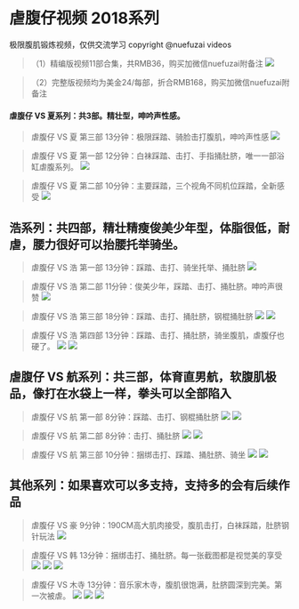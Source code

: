 # 虐腹仔视频 2018系列
极限腹肌锻炼视频，仅供交流学习  copyright @nuefuzai videos

>（1）精编版视频11部合集，共RMB36，购买加微信nuefuzai附备注
![](https://upload-images.jianshu.io/upload_images/11064440-ccbe787d1dc12d42.png?imageMogr2/auto-orient/strip%7CimageView2/2/w/1240)


>（2）完整版视频均为美金24/每部，折合RMB168，购买加微信nuefuzai附备注

#### 虐腹仔 VS 夏系列：共3部。精壮型，呻吟声性感。

> 虐腹仔 VS 夏 第三部 13分钟：极限踩踏、骑脸击打腹肌，呻吟声性感
![](https://upload-images.jianshu.io/upload_images/11064440-39cea4ccdea2204c.jpg?imageMogr2/auto-orient/strip%7CimageView2/2/w/1240)

>虐腹仔 VS 夏 第一部 12分钟：白袜踩踏、击打、手指捅肚脐，唯一一部浴缸虐腹系列。
![](https://upload-images.jianshu.io/upload_images/11064440-b0d50a619c538357.GIF?imageMogr2/auto-orient/strip)

>虐腹仔 VS 夏 第二部 10分钟：主要踩踏，三个视角不同机位踩踏，全新感受
![](https://upload-images.jianshu.io/upload_images/11064440-7a9a4fd01807c80b.JPG?imageMogr2/auto-orient/strip%7CimageView2/2/w/1240)

## 浩系列：共四部，精壮精瘦俊美少年型，体脂很低，耐虐，腰力很好可以抬腰托举骑坐。

>虐腹仔 VS 浩 第一部 13分钟：踩踏、击打、骑坐托举、捅肚脐
![](https://upload-images.jianshu.io/upload_images/11064440-415f007791fcfbbb.GIF?imageMogr2/auto-orient/strip)

>虐腹仔 VS 浩 第二部 11分钟：俊美少年，踩踏、击打、捅肚脐。呻吟声很赞
![](https://upload-images.jianshu.io/upload_images/11064440-2fd47652efa98eb8.JPG?imageMogr2/auto-orient/strip%7CimageView2/2/w/1240)

>虐腹仔 VS 浩 第三部 18分钟：踩踏、击打、捅肚脐，钢棍捅肚脐
![](https://upload-images.jianshu.io/upload_images/11064440-63367d0afcd2d5e8.PNG?imageMogr2/auto-orient/strip%7CimageView2/2/w/1240)
![](https://upload-images.jianshu.io/upload_images/11064440-4eccb3f4478d55bd.JPG?imageMogr2/auto-orient/strip%7CimageView2/2/w/1240)

>虐腹仔 VS 浩 第四部 13分钟：踩踏、击打、捅肚脐，骑坐腹肌，虐腹仔也硬了。
![](https://upload-images.jianshu.io/upload_images/11064440-854a117c5e663e3b.PNG?imageMogr2/auto-orient/strip%7CimageView2/2/w/1240)
![](https://upload-images.jianshu.io/upload_images/11064440-242d2c149664d968.JPG?imageMogr2/auto-orient/strip%7CimageView2/2/w/1240)

## 虐腹仔 VS 航系列：共三部，体育直男航，软腹肌极品，像打在水袋上一样，拳头可以全部陷入
>虐腹仔 VS 航 第一部 8分钟：踩踏、击打、钢棍捅肚脐
![](https://upload-images.jianshu.io/upload_images/11064440-e3f2990e73c9c9c5.GIF?imageMogr2/auto-orient/strip)
![](https://upload-images.jianshu.io/upload_images/11064440-539584fe8b68bbc6.GIF?imageMogr2/auto-orient/strip)

>虐腹仔 VS 航 第二部 8分钟：击打、捅肚脐
![](https://upload-images.jianshu.io/upload_images/11064440-8d519e45ed194e11.PNG?imageMogr2/auto-orient/strip%7CimageView2/2/w/1240)
![](https://upload-images.jianshu.io/upload_images/11064440-535c3f1dbddcc78a.GIF?imageMogr2/auto-orient/strip)

>虐腹仔 VS 航 第三部 10分钟：捆绑击打、踩踏、捅肚脐、骑坐
![](https://upload-images.jianshu.io/upload_images/11064440-30147cb30f769129.JPG?imageMogr2/auto-orient/strip%7CimageView2/2/w/1240)
![](https://upload-images.jianshu.io/upload_images/11064440-f6f7126f8d1ffb52.GIF?imageMogr2/auto-orient/strip)

## 其他系列：如果喜欢可以多支持，支持多的会有后续作品
>虐腹仔 VS 豪 9分钟：190CM高大肌肉接受，腹肌击打，白袜踩踏，肚脐钢针玩法
![](https://upload-images.jianshu.io/upload_images/11064440-066a49acaaee5933.PNG?imageMogr2/auto-orient/strip%7CimageView2/2/w/1240)

>虐腹仔 VS 韩 13分钟：捆绑击打、捅肚脐。每一张截图都是视觉美的享受
![](https://upload-images.jianshu.io/upload_images/11064440-7e44ca4d3565b097.JPG?imageMogr2/auto-orient/strip%7CimageView2/2/w/1240)
![](https://upload-images.jianshu.io/upload_images/11064440-63adf17663147c16.JPG?imageMogr2/auto-orient/strip%7CimageView2/2/w/1240)
![](https://upload-images.jianshu.io/upload_images/11064440-5f2874083f89e328.GIF?imageMogr2/auto-orient/strip)

>虐腹仔 VS 木寺 13分钟：音乐家木寺，腹肌很饱满，肚脐圆深到完美。第一次被虐。
![](https://upload-images.jianshu.io/upload_images/11064440-82aad24f5059ee1f.png?imageMogr2/auto-orient/strip%7CimageView2/2/w/1240)
![](https://upload-images.jianshu.io/upload_images/11064440-ccf3a3b19ea613ab.png?imageMogr2/auto-orient/strip%7CimageView2/2/w/1240)
![](https://upload-images.jianshu.io/upload_images/11064440-899ddb5b2faa6aea.jpg?imageMogr2/auto-orient/strip%7CimageView2/2/w/1240)
